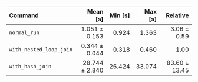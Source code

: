 | Command | Mean [s] | Min [s] | Max [s] | Relative |
|:---|---:|---:|---:|---:|
| `normal_run` | 1.051 ± 0.153 | 0.924 | 1.363 | 3.06 ± 0.59 |
| `with_nested_loop_join` | 0.344 ± 0.044 | 0.318 | 0.460 | 1.00 |
| `with_hash_join` | 28.744 ± 2.840 | 26.424 | 33.074 | 83.60 ± 13.45 |
